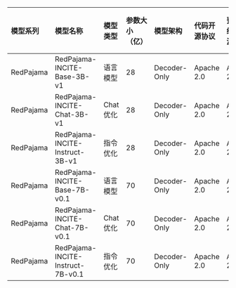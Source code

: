 |模型系列|模型名称|模型类型|参数大小（亿）|模型架构|代码开源协议|预训练结果开源协议 |基础模型|模型地址|
|:----|:----|:----|:----|:----|:----|:----|:----|:----|
|RedPajama|RedPajama-INCITE-Base-3B-v1|语言模型|28|Decoder-Only|Apache 2.0|Apache 2.0|/|https://huggingface.co/togethercomputer/RedPajama-INCITE-Base-3B-v1|
|RedPajama|RedPajama-INCITE-Chat-3B-v1|Chat优化|28|Decoder-Only|Apache 2.0|Apache 2.0|/|https://huggingface.co/togethercomputer/RedPajama-INCITE-Chat-3B-v1|
|RedPajama|RedPajama-INCITE-Instruct-3B-v1|指令优化|28|Decoder-Only|Apache 2.0|Apache 2.0|/|https://huggingface.co/togethercomputer/RedPajama-INCITE-Instruct-3B-v1|
|RedPajama|RedPajama-INCITE-Base-7B-v0.1|语言模型|70|Decoder-Only|Apache 2.0|Apache 2.0|/|https://huggingface.co/togethercomputer/RedPajama-INCITE-Base-7B-v0.1|
|RedPajama|RedPajama-INCITE-Chat-7B-v0.1|Chat优化|70|Decoder-Only|Apache 2.0|Apache 2.0|/|https://huggingface.co/togethercomputer/RedPajama-INCITE-Chat-7B-v0.1|
|RedPajama|RedPajama-INCITE-Instruct-7B-v0.1|指令优化|70|Decoder-Only|Apache 2.0|Apache 2.0|/|https://huggingface.co/togethercomputer/RedPajama-INCITE-Instruct-7B-v0.1|
